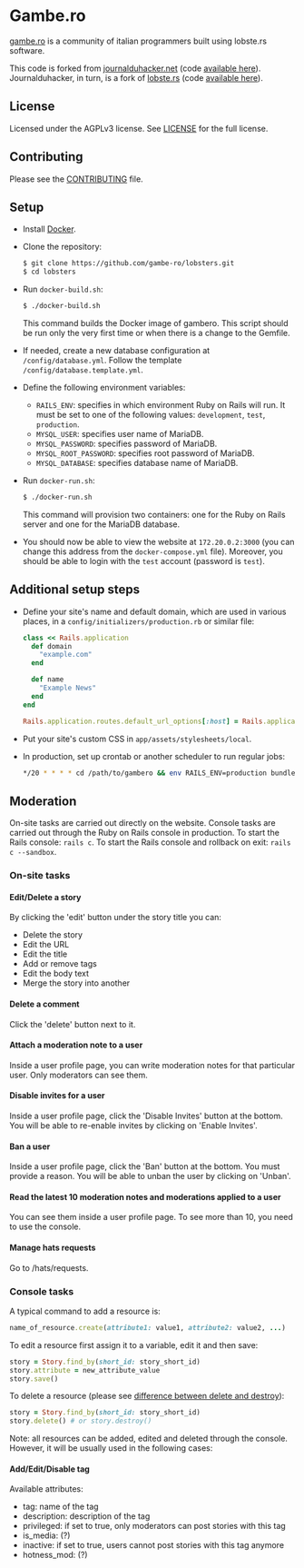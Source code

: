 # Gambe.ro

[gambe.ro](https://www.gambe.ro) is a community of italian programmers built using lobste.rs software.

This code is forked from [journalduhacker.net](https://www.journalduhacker.net) (code [available here](https://gitlab.com/journalduhacker/journalduhacker)). Journalduhacker, in turn, is a fork of [lobste.rs](https://www.lobste.rs) (code [available here](https://github.com/lobsters/lobsters)).

## License

Licensed under the AGPLv3 license. See [LICENSE](https://github.com/gambe-ro/lobsters/blob/develop/LICENSE) for the full license.

## Contributing

Please see the [CONTRIBUTING](https://github.com/gambe-ro/lobsters/blob/develop/CONTRIBUTING.md)
file.

## Setup

* Install [Docker](https://docs.docker.com/get-started/).

* Clone the repository:
  ```bash
  $ git clone https://github.com/gambe-ro/lobsters.git
  $ cd lobsters
  ```

* Run `docker-build.sh`:
  ```bash
  $ ./docker-build.sh
  ```
  This command builds the Docker image of gambero. This script should be run only the very first time or when there is a change to the Gemfile.

* If needed, create a new database configuration at `/config/database.yml`. Follow the template `/config/database.template.yml`.

* Define the following environment variables:
  * `RAILS_ENV`: specifies in which environment Ruby on Rails will run. It must be set to one of the following values: `development`, `test`, `production`.
  * `MYSQL_USER`: specifies user name of MariaDB.
  * `MYSQL_PASSWORD`: specifies password of MariaDB.
  * `MYSQL_ROOT_PASSWORD`: specifies root password of MariaDB.
  * `MYSQL_DATABASE`: specifies database name of MariaDB.

* Run `docker-run.sh`:
  ```bash
  $ ./docker-run.sh
  ```
  This command will provision two containers: one for the Ruby on Rails server and one for the MariaDB database.

* You should now be able to view the website at `172.20.0.2:3000` (you can change this address from the `docker-compose.yml` file). Moreover, you should be able to login with the `test` account (password is `test`).

## Additional setup steps

* Define your site's name and default domain, which are used in various places, in a `config/initializers/production.rb` or similar file:
  ```ruby
  class << Rails.application
    def domain
      "example.com"
    end
  
    def name
      "Example News"
    end
  end
  
  Rails.application.routes.default_url_options[:host] = Rails.application.domain
  ```

* Put your site's custom CSS in `app/assets/stylesheets/local`.

* In production, set up crontab or another scheduler to run regular jobs:
  ```bash
  */20 * * * * cd /path/to/gambero && env RAILS_ENV=production bundle exec rake ts:index > /dev/null
  ```
## Moderation

On-site tasks are carried out directly on the website. Console tasks are carried out through the Ruby on Rails console in production.
To start the Rails console: `rails c`. To start the Rails console and rollback on exit: `rails c --sandbox`.

### On-site tasks

#### Edit/Delete a story

By clicking the 'edit' button under the story title you can:
* Delete the story
* Edit the URL
* Edit the title
* Add or remove tags
* Edit the body text
* Merge the story into another

#### Delete a comment

Click the 'delete' button next to it.

#### Attach a moderation note to a user

Inside a user profile page, you can write moderation notes for that particular user. Only moderators can see them.

#### Disable invites for a user

Inside a user profile page, click the 'Disable Invites' button at the bottom.
You will be able to re-enable invites by clicking on 'Enable Invites'.

#### Ban a user

Inside a user profile page, click the 'Ban' button at the bottom. You must provide a reason.
You will be able to unban the user by clicking on 'Unban'.

#### Read the latest 10 moderation notes and moderations applied to a user

You can see them inside a user profile page. To see more than 10, you need to use the console.

#### Manage hats requests

Go to /hats/requests.

### Console tasks

A typical command to add a resource is:
```ruby
name_of_resource.create(attribute1: value1, attribute2: value2, ...)
```

To edit a resource first assign it to a variable, edit it and then save:
```ruby
story = Story.find_by(short_id: story_short_id)
story.attribute = new_attribute_value
story.save()
```

To delete a resource (please see [difference between delete and destroy](https://stackoverflow.com/a/22757533/)):
```ruby
story = Story.find_by(short_id: story_short_id)
story.delete() # or story.destroy()
```

Note: all resources can be added, edited and deleted through the console. However, it will be usually used in the following cases:

#### Add/Edit/Disable tag

Available attributes:
* tag: name of the tag
* description: description of the tag
* privileged: if set to true, only moderators can post stories with this tag
* is_media: (?)
* inactive: if set to true, users cannot post stories with this tag anymore
* hotness_mod: (?)
